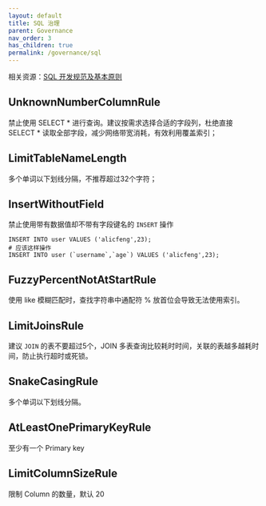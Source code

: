 ```yaml
---
layout: default
title: SQL 治理
parent: Governance
nav_order: 3
has_children: true
permalink: /governance/sql
---
```


相关资源：[SQL 开发规范及基本原则](https://docs.pingcap.com/zh/appdev/dev/basic-principles)

## UnknownNumberColumnRule

禁止使用 SELECT * 进行查询。建议按需求选择合适的字段列，杜绝直接 SELECT * 读取全部字段，减少网络带宽消耗，有效利用覆盖索引；

## LimitTableNameLength

多个单词以下划线分隔，不推荐超过32个字符；

## InsertWithoutField

禁止使用带有数据值却不带有字段键名的 `INSERT` 操作

```
INSERT INTO user VALUES ('alicfeng',23);
# 应该这样操作
INSERT INTO user (`username`,`age`) VALUES ('alicfeng',23);
```

## FuzzyPercentNotAtStartRule

使用 like 模糊匹配时，查找字符串中通配符 % 放首位会导致无法使用索引。

## LimitJoinsRule

建议 `JOIN` 的表不要超过5个，JOIN 多表查询比较耗时时间，关联的表越多越耗时间，防止执行超时或死锁。

## SnakeCasingRule

多个单词以下划线分隔。

## AtLeastOnePrimaryKeyRule

至少有一个 Primary key

## LimitColumnSizeRule

限制 Column 的数量，默认 20

